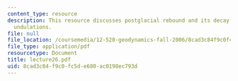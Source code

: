 ```yaml
---
content_type: resource
description: This resource discusses postglacial rebound and its decay of boundary
  undulations.
file: null
file_location: /coursemedia/12-520-geodynamics-fall-2006/8cad3c84f9c0fc5de680ac0198ec793d_lecture26.pdf
file_type: application/pdf
resourcetype: Document
title: lecture26.pdf
uid: 8cad3c84-f9c0-fc5d-e680-ac0198ec793d
---
```

